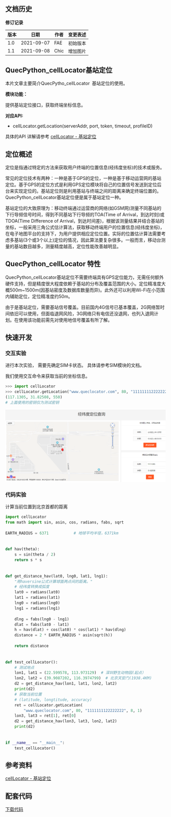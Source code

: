 ## 文档历史

**修订记录**

| **版本** | **日期**   | **作者** | **变更表述** |
| -------- | ---------- | -------- | ------------ |
| 1.0      | 2021-09-07 | FAE      | 初始版本     |
| 1.1      | 2021-09-08 | Chic     | 增加图片     |



## QuecPython_cellLocator基站定位

本片文章主要简介QuecPytho_cellLocator 基站定位的使用。

**模块功能：**

提供基站定位接口，获取终端坐标信息。

**对应API:**

- cellLocator.getLocation(serverAddr, port, token, timeout, profileID)

具体的API 详解请参考 [cellLocator - 基站定位](https://python.quectel.com/wiki/#/zh-cn/api/QuecPythonClasslib?id=celllocator-基站定位)



## 定位概述

定位是指通过特定的方法来获取用户终端的位置信息(经纬度坐标)的技术或服务。

常见的定位技术有两种：一种是基于GPS的定位，一种是基于移动运营网的基站定位。基于GPS的定位方式是利用GPS定位模块将自己的位置信号发送到定位后台来实现定位的。基站定位则是利用基站与终端之间的距离来确定终端位置的。QuecPython_cellLocator基站定位便是属于基站定位一种。

基站定位的大致原理为：移动终端通过运营商的网络(如GSM网)测量不同基站的下行导频信号时间，得到不同基站下行导频的TOA(Time of Arrival，到达时刻)或TDOA(Time Difference of Arrival，到达时间差)，根据该测量结果并结合基站的坐标，一般采用三角公式估计算法，获取移动终端用户的位置信息(经纬度坐标)，在电子地图平台的支持下，为用户提供相应定位位置。实际的位置估计算法需要考虑多基站(3个或3个以上)定位的情况，因此算法要复杂很多。一般而言，移动台测量的基站数目越多，测量精度越高，定位性能改善越明显。



## QuecPython_cellLocator 特性

QuecPython_cellLocator基站定位不需要终端具有GPS定位能力，无需任何额外硬件支持，但是精度很大程度依赖于基站的分布及覆盖范围的大小。定位精准度大概500m~1500m(因基站密度及数据库数量而异)。此外还可以利用Wi-Fi在小范围内辅助定位，定位精准度约50m。

由于是基站定位，需要基站信号覆盖。目前国内4G信号已基本覆盖，2G网络暂时间依旧可以使用，但面临退网风险，3G网络只有电信还没退网，也列入退网计划。在使用该功能前需先对使用地信号覆盖有所了解。



##  快速开发

### 交互实验

进行本次实验， 需要先确定SIM卡状态。 具体请参考SIM模块的文档。

我们使用交互命令来获取当前的坐标信息。

```python
>>> import cellLocator
>>> cellLocator.getLocation("www.queclocator.com", 80, "1111111122222222", 8, 1)
(117.1305, 31.82508, 550)
# 上面使用的密钥仅为测试密钥
```

![image-20210908140227016](media/image-20210908140227016.png)



### 代码实验

计算当前位置到北京首都的距离

```python
import cellLocator
from math import sin, asin, cos, radians, fabs, sqrt

EARTH_RADIUS = 6371           # 地球平均半径，6371km


def hav(theta):
    s = sin(theta / 2)
    return s * s


def get_distance_hav(lat0, lng0, lat1, lng1):
    "用haversine公式计算球面两点间的距离。"
    # 经纬度转换成弧度
    lat0 = radians(lat0)
    lat1 = radians(lat1)
    lng0 = radians(lng0)
    lng1 = radians(lng1)

    dlng = fabs(lng0 - lng1)
    dlat = fabs(lat0 - lat1)
    h = hav(dlat) + cos(lat0) * cos(lat1) * hav(dlng)
    distance = 2 * EARTH_RADIUS * asin(sqrt(h))

    return distance


def test_cellLocator():
    # 测试地点
    lon1, lat1 = (22.599578, 113.973129)  # 深圳野生动物园(起点）
    lon2, lat2 = (39.9087202, 116.3974799)  # 北京天安门(1938.4KM)
    d2 = get_distance_hav(lon1, lat1, lon2, lat2)
    print(d2)
    # 获取当前位置
    # (latitude, longtitude, accuracy)
    ret = cellLocator.getLocation(
        "www.queclocator.com", 80, "1111111122222222", 8, 1)
    lon3, lat3 = ret[1], ret[0]
    d2 = get_distance_hav(lon3, lat3, lon2, lat2)
    print(d2)


if __name__ == "__main__":
    test_cellLocator()

```



## 参考资料

[cellLocator - 基站定位](https://python.quectel.com/wiki/#/zh-cn/api/QuecPythonClasslib?id=celllocator-基站定位)

## 配套代码

<!-- * [下载代码](code/cellLocator_base.py) -->
 <a href="code/cellLocator_base.py" target="_blank">下载代码</a>

